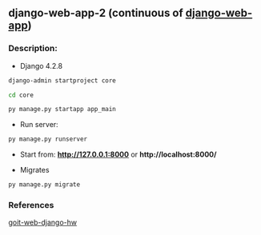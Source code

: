## django-web-app-2 (continuous of [django-web-app](https://github.com/diixo/django-web-app))


### Description:
- Django 4.2.8

```bash
django-admin startproject core
```

```bash
cd core
```

```bash
py manage.py startapp app_main
```

- Run server:
```bash
py manage.py runserver
```

- Start from: **http://127.0.0.1:8000** or **http://localhost:8000/**

- Migrates
```bash
py manage.py migrate
```

### References
[goit-web-django-hw](https://github.com/diixo/goit-web-django-hw)
